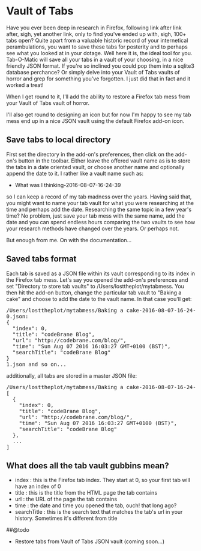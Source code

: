 # Vault of Tabs

Have you ever been deep in research in Firefox, following link after link after, sigh, yet another link, only to find you've ended up with, sigh, 100+ tabs open? Quite apart from a valuable historic record of your internetical perambulations, you want to save these tabs for posterity and to perhaps see what you looked at in your dotage. Well here it is, the ideal tool for you. Tab-O-Matic will save all your tabs in a vault of your choosing, in a nice friendly JSON format. If you're so inclined you could pop them into a sqlite3 database perchance? Or simply delve into your Vault of Tabs vaults of horror and grep for something you've forgotten. I just did that in fact and it worked a treat!

When I get round to it, I'll add the ability to restore a Firefox tab mess from your Vault of Tabs vault of horror.

I'll also get round to designing an icon but for now I'm happy to see my tab mess end up in a nice JSON vault using the default Firefox add-on icon.

## Save tabs to local directory
First set the directory in the add-on's preferences, then click on the add-on's button in the toolbar. Either leave the offered vault name as is to store the tabs in a date oriented vault, or choose another name and optionally append the date to it. I rather like a vault name such as:

* What was I thinking-2016-08-07-16-24-39

so I can keep a record of my tab madness over the years. Having said that, you might want to name your tab vault for what you were researching at the time and perhaps add the date. Researching the same topic in a few year's time? No problem, just save your tab mess with the same name, add the date and you can spend endless hours comparing the two vaults to see how your research methods have changed over the years. Or perhaps not.

But enough from me. On with the documentation...

## Saved tabs format

Each tab is saved as a JSON file within its vault corresponding to its index in the Firefox tab mess. Let's say you opened the add-on's preferences and set "Directory to store tab vaults" to /Users/losttheplot/mytabmess. You then hit the add-on button, change the particular tab vault to "Baking a cake" and choose to add the date to the vault name. In that case you'll get:

<pre>
/Users/losttheplot/mytabmess/Baking a cake-2016-08-07-16-24-39/
0.json:
{
  "index": 0,
  "title": "codeBrane Blog",
  "url": "http://codebrane.com/blog/",
  "time": "Sun Aug 07 2016 16:03:27 GMT+0100 (BST)",
  "searchTitle": "codeBrane Blog"
}
1.json and so on...
</pre>

additionally, all tabs are stored in a master JSON file:
<pre>
/Users/losttheplot/mytabmess/Baking a cake-2016-08-07-16-24-39/master.json:
[
  {
    "index": 0,
    "title": "codeBrane Blog",
    "url": "http://codebrane.com/blog/",
    "time": "Sun Aug 07 2016 16:03:27 GMT+0100 (BST)",
    "searchTitle": "codeBrane Blog"
  },
  ...
]
</pre>

## What does all the tab vault gubbins mean?

* index : this is the Firefox tab index. They start at 0, so your first tab will have an index of 0
* title : this is the title from the HTML page the tab contains
* url : the URL of the page the tab contains
* time : the date and time you opened the tab, ouch! that long ago?
* searchTitle : this is the search text that matches the tab's url in your history. Sometimes it's different from title

##@todo

* Restore tabs from Vault of Tabs JSON vault (coming soon...)
